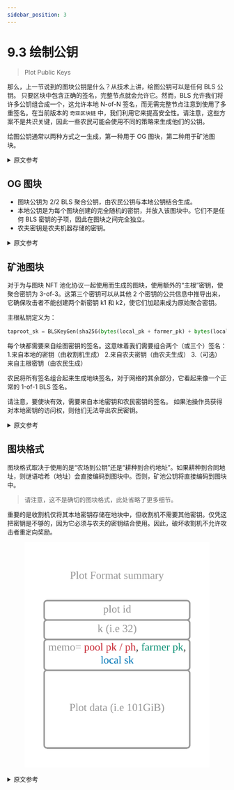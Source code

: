 ```yaml
---
sidebar_position: 3
---
```


# 9.3 绘制公钥

> Plot Public Keys

那么，上一节说到的图块公钥是什么？从技术上讲，绘图公钥可以是任何 BLS 公钥。 只要区块中包含正确的签名，完整节点就会允许它。然而，BLS 允许我们将许多公钥组合成一个，这允许本地 N-of-N 签名，而无需完整节点注意到使用了多重签名。在当前版本的 `奇亚区块链` 中，我们利用它来提高安全性。请注意，这些方案不是共识关键，因此一些农民可能会使用不同的策略来生成他们的公钥。

绘图公钥通常以两种方式之一生成，第一种用于 OG 图块，第二种用于矿池图块。

<details>
<summary>原文参考</summary>

So, what is the plot public key shown in the previous section? The plot public key can technically be any BLS public key. As long as the correct signatures are included in the block, full nodes will allow it. However, BLS allows us to combine many public keys into one, which allows native N-of-N signatures without full nodes noticing that a multi-signature is used. In the current versions of `chia-blockchain`, we use this to our advantage to increase security. Please note that these schemes are not consensus critical, and therefore some farmers might use different strategies for generating their public keys.

The plot public key is usually generated in one of two ways, the first for OG Plots, and the second for pooled plots.

</details>

## OG 图块

- 图块公钥为 2/2 BLS 聚合公钥，由农民公钥与本地公钥结合生成。
- 本地公钥是为每个图块创建的完全随机的密钥，并放入该图块中。它们不是任何 BLS 密钥的子项，因此在图块之间完全独立。
- 农夫密钥是农夫机器存储的密钥。

<details>
<summary>原文参考</summary>

- ## OG Plots

* The plot public key is a 2/2 BLS aggregate public key, which is generated by combining the farmer public key with the local public key.
* The local public key is a totally random key that is created for each plot, and put into the plot. They are not children of any BLS keys, and therefore totally independent between plots.
* The farmer key is a key that the farmer machine stores.

</details>

## 矿池图块

对于为与图块 NFT 池化协议一起使用而生成的图块，使用额外的“主根”密钥，使聚合密钥为 3-of-3。这第三个密钥可以从其他 2 个密钥的公共信息中推导出来，它确保攻击者不能创建两个新密钥 k1 和 k2，使它们加起来成为原始聚合密钥。

主根私钥定义为：

```python
taproot_sk = BLSKeyGen(sha256(bytes(local_pk + farmer_pk) + bytes(local_pk) + bytes(farmer_pk)))
```

每个块都需要来自绘图密钥的签名。这意味着我们需要组合两个（或三个）签名： 1.来自本地的密钥（由收割机生成） 2.来自农夫密钥（由农夫生成） 3.（可选）来自主根密钥（由农民生成）

农民将所有签名组合起来生成地块签名，对于网络的其余部分，它看起来像一个正常的 1-of-1 BLS 签名。

请注意，要使块有效，需要来自本地密钥和农民密钥的签名。 如果池操作员获得对本地密钥的访问权，则他们无法导出农民密钥。

<details>
<summary>原文参考</summary>

- ## Pooled Plots

For plots which are generated for use with the Plot NFT pooling protocol, an additional "taproot" secret key is used, making the aggregate key a 3-of-3. This 3rd key can be derived from public information of the other 2 keys, and it ensures that an attacker cannot create two new keys k1 and k2 such that they both add up to the original aggregate key.

The taproot private key is defined as:

```python
taproot_sk = BLSKeyGen(sha256(bytes(local_pk + farmer_pk) + bytes(local_pk) + bytes(farmer_pk)))
```

Each block requires a signature from the plot key. This means that we need to combine two (or three) signatures:

1. from the local secret key (generated by the harvester)
2. from the farmer secret key (generated by the farmer)
3. (optional) from the taproot key (generated by the farmer)

The farmer combines all the signatures to generate the plot signature, which will look like a normal 1-of-1 BLS signature to the rest of the network.

Note that signatures from both the local secret key and the farmer secret key are required for the block to be valid. A pool operator cannot derive the farmer secret key if they gain access to the local secret key.

</details>

## 图块格式

图块格式取决于使用的是“农场到公钥”还是“耕种到合约地址”。如果耕种到合同地址，则谜语哈希（地址）会直接编码到图块中。否则，矿池公钥将直接编码到图块中。

> 请注意，这不是确切的图块格式，此处省略了更多细节。

重要的是收割机仅将其本地密钥存储在地块中，但收割机不需要其他密钥。仅凭这把密钥是不够的，因为它必须与农夫的密钥结合使用。因此，破坏收割机不允许攻击者重定向奖励。

<figure>

![](/img/keys/plot_format.png)

</figure>

<details>
<summary>原文参考</summary>

- ## Plot format

The plot format depends on whether "farm to public key" or "farm to contract address" is being used. If farming to a contract address, the puzzle hash (address) is directly encoded into the plot. Otherwise, the pool public key is directly encoded into the plot.

> Note that this is not the exact plot format, there are a few more details that are left out here.

The important thing is that the harvester is only storing their local key in the plot, but no other keys are required from the harvester. This key alone is not enough to do anything, since it must be combined with the farmer's key. Therefore, compromising the harvester does not allow an attacker to redirect rewards.

<figure>

![](/img/keys/plot_format.png)

</figure>

</details>
